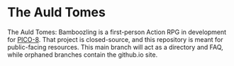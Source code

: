 # The Auld Tomes

The Auld Tomes: Bamboozling is a first-person Action RPG in development for [PICO-8](https://www.lexaloffle.com/pico-8.php). That project is closed-source, and this repository is meant for public-facing resources. This main branch will act as a directory and FAQ, while orphaned branches contain the github.io site.
